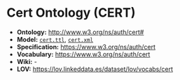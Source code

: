 # Cert Ontology (CERT)

- **Ontology:** http://www.w3.org/ns/auth/cert#
- **Model:** [`cert.ttl`](cert_generated.ttl), [`cert.xml`](cert.xml)
- **Specification:** https://www.w3.org/ns/auth/cert
- **Vocabulary:** https://www.w3.org/ns/auth/cert
- **Wiki:** -
- **LOV:** https://lov.linkeddata.es/dataset/lov/vocabs/cert
